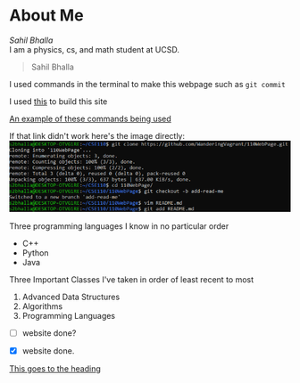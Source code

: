# About Me  
*Sahil Bhalla*  
I am a physics, cs, and math student at UCSD.

>Sahil Bhalla  

I used commands in the terminal to make this webpage such as
`git commit` 

I used [this](https://docs.github.com/en/github/writing-on-github/basic-writing-and-formatting-syntax#headings) to build this site


[An example of these commands being used](screenshots/1.1.png)  

If that link didn't work here's the image directly:  
![image](screenshots/1.1.png)  

Three programming languages I know in no particular order
- C++
- Python
- Java

Three Important Classes I've taken in order of least recent to most
1. Advanced Data Structures
2. Algorithms
3. Programming Languages
 
- [ ] website done?
- [x] website done. 














[This goes to the heading](#about-me)  
